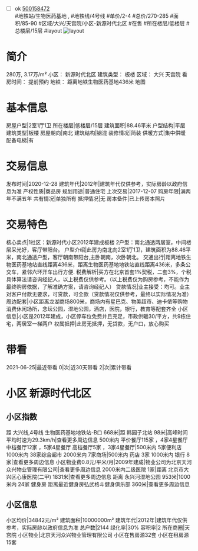 - [ ] ok [500158472](https://bj.5i5j.com/ershoufang/500158472.html)  
 #地铁站/生物医药基地 ,  #地铁线/4号线
#单价/2-4 #总价/270-285 #面积/85-90   #区域/大兴/天宫院/小区-新源时代北区 #在售 #所在楼层/低楼层 #总楼层/15层 #layout 
![layout](http://image2.5i5j.com//group2/M00/95/34/CgqJNF0hbVaAecbwAAEtIDaf-VI174.jpg_P5.jpg) 
# 简介 
 280万,  3.17万/m² 
小区： 新源时代北区
建筑类型： 板楼
区域： 大兴 天宫院
看房时间： 提前预约
地铁： 距离地铁生物医药基地436米 地图
# 基本信息 
 房屋户型|2室1厅1卫
所在楼层|低楼层/15层
建筑面积|88.46平米
户型结构|平层
建筑类型|板楼
房屋朝向|南北
建筑结构|钢混
装修情况|简装
供暖方式|集中供暖
配备电梯|有
# 交易信息 
 发布时间|2020-12-28
建筑年代|2012年|建筑年代仅供参考，实际房龄以政府信息为准
产权性质|商品房
规划用途|普通住宅
上次交易|2017-12-07
购房年限|满两年不满五年
共有情况|单独所有
抵押情况|无
房本备件|已上传房本照片
# 交易特色 
 核心卖点|1社区：新源时代小区2012年建成板楼
2户型：南北通透两居室，中间楼层采光好，客厅带阳台。
户型介绍|此房为南北向2室1厅1卫，建筑面积为88.46平米，南北通透户型，客厅朝南带阳台,主卧朝南，次卧朝北。
交通出行|距离地铁生物医药基地站直线距离436米，距离生物医药基地地铁站直线距离436米，多条公交车，紧邻六环开车出行方便.
税费解析|买方在北京首套1%契税，二套3%，个税具体算法请咨询经纪人，以上税费仅供参考。（以上税费仅为购房参考，不能作为最终购房依据，了解准确方案，请咨询经纪人）
贷款情况|业主接受：均可。业主对客户付款无要求，可贷款，可全款（贷款情况仅供参考，最终以实际情况为准）
周边配套|小区距离龙湖商场800米，商场内有星巴克、物美超市、迪卡侬等购物消费休闲场所，念坛公园，湿地公园，酒店，医院，银行，教育等配套齐全
小区信息|小区是2012年建成，小区停车位免费并且充足，市政供暖30/平方，共9栋住宅，两居室一梯两户
权属抵押|此房无抵押，无贷款，无户口，放心购买
# 带看 
 2021-06-25|最近带看	 0|次|近30天带看	 2|次|累计带看
# 小区 新源时代北区
## 小区指数 
 距 大兴线,4号线 生物医药基地地铁站-B口 668米|距 韩园子北站 98米|高峰时间平均时速为29.3km/h|查看更多周边信息
500米内 平价餐厅115家 ，4家4星餐厅
中档餐厅12家 ，5家4星餐厅
高档餐厅5家 ，3家4星餐厅|500米内 5家便利店
1000米内 38家综合超市
2000米内 7家商场|500米内 药店 3家
1000米内 银行 8家|查看更多周边信息
小区物业费0.8元/平米/月|2009年建成|物业公司为北京天河众兴物业管理有限公司|查看更多周边信息
2000米内二级医院 1家|距离 北京市大兴区心康医院(二甲)  1831米|查看更多周边信息
距离 永兴河湿地公园 953米|1000米内 24家 健身房
距离最近健身房弘武格斗健身俱乐部 360米|查看更多周边信息
## 小区信息 
 小区均价|34842元/m²
建筑面积|10000000m²
建筑年代|2012年|建筑年代仅供参考，实际房龄以政府信息为准
总户数|2144
绿化率|30%
容积率|2
所在商圈|天宫院
小区物业|北京天河众兴物业管理有限公司
小区在售房源32套
小区在租房源15套
